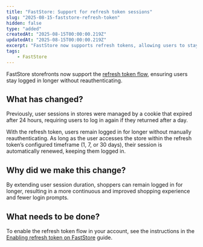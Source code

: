 ```yaml
---
title: "FastStore: Support for refresh token sessions"
slug: "2025-08-15-faststore-refresh-token"
hidden: false
type: "added"
createdAt: "2025-08-15T00:00:00.219Z"
updatedAt: "2025-08-15T00:00:00.219Z"
excerpt: "FastStore now supports refresh tokens, allowing users to stay logged in longer without reauthenticating, improving the shopping experience."
tags:
    - FastStore
---
```


FastStore storefronts now support the [refresh token flow](https://developers.vtex.com/docs/guides/faststore/security-enabling-refresh-token), ensuring users stay logged in longer without reauthenticating.

## What has changed?

Previously, user sessions in stores were managed by a cookie that expired after 24 hours, requiring users to log in again if they returned after a day.

With the refresh token, users remain logged in for longer without manually reauthenticating. As long as the user accesses the store within the refresh token’s configured timeframe (1, 7, or 30 days), their session is automatically renewed, keeping them logged in.

## Why did we make this change?

By extending user session duration, shoppers can remain logged in for longer, resulting in a more continuous and improved shopping experience and fewer login prompts.

## What needs to be done?

To enable the refresh token flow in your account, see the instructions in the [Enabling refresh token on FastStore](https://developers.vtex.com/docs/guides/faststore/security-enabling-refresh-token) guide.
